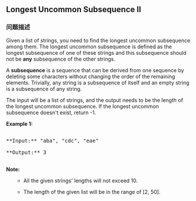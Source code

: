## Longest Uncommon Subsequence II  
### 问题描述

Given a list of strings, you need to find the longest uncommon subsequence among them. The longest uncommon subsequence is defined as the longest subsequence of one of these strings and this subsequence should not be **any** subsequence of the other strings.



A **subsequence** is a sequence that can be derived from one sequence by deleting some characters without changing the order of the remaining elements. Trivially, any string is a subsequence of itself and an empty string is a subsequence of any string.



The input will be a list of strings, and the output needs to be the length of the longest uncommon subsequence. If the longest uncommon subsequence doesn't exist, return -1.


**Example 1:**<br />
<pre>
**Input:** "aba", "cdc", "eae"
**Output:** 3
</pre>


**Note:**
<ol>
- All the given strings' lengths will not exceed 10.
- The length of the given list will be in the range of [2, 50].
</ol>

